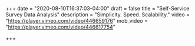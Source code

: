 +++
date = "2020-08-10T16:37:03-04:00"
draft = false
title = "Self-Service Survey Data Analysis"
description = "Simplicity. Speed. Scalability."
video = "https://player.vimeo.com/video/446659176"
mob_video = "https://player.vimeo.com/video/446617754"

+++
